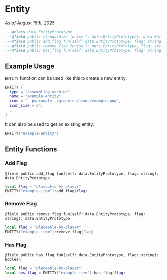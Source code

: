 # Entity
*As of August 16th, 2025*<br>
```lua
---@class data.EntityPrototype
---@field public standardize fun(self: data.EntityPrototype): data.EntityPrototype
---@field public add_flag fun(self: data.EntityPrototype, flag: string): data.EntityPrototype
---@field public remove_flag fun(self: data.EntityPrototype, flag: string): data.EntityPrototype
---@field public has_flag fun(self: data.EntityPrototype, flag: string): boolean
```

## Example Usage
`ENTITY` function can be used like this to create a new entity:
```lua
ENTITY {
  type = "assembling-machine",
  name = "example-entity",
  icon = "__pyexample__/graphics/icons/example.png",
  icon_size = 64,
  ...
}
```
It can also be used to get an existing entity:
```lua
ENTITY("example-entity")
```

## Entity Functions
### Add Flag
`@field public add_flag fun(self: data.EntityPrototype, flag: string): data.EntityPrototype`
```lua
local flag = "placeable-by-player"
ENTITY("example-item"):add_flag(flag)
```

### Remove Flag
`@field public remove_flag fun(self: data.EntityPrototype, flag: string): data.EntityPrototype`
```lua
local flag = "placeable-by-player"
ENTITY("example-item"):remove_flag(flag)
```

### Has Flag
`@field public has_flag fun(self: data.EntityPrototype, flag: string): boolean`
```lua
local flag = "placeable-by-player"
local has_flag = ENTITY("example-item"):has_flag(flag)
```
